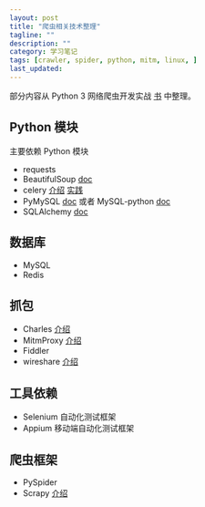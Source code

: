 ```yaml
---
layout: post
title: "爬虫相关技术整理"
tagline: ""
description: ""
category: 学习笔记
tags: [crawler, spider, python, mitm, linux, ]
last_updated:
---
```


部分内容从 Python 3 网络爬虫开发实战 [书](https://germey.gitbooks.io/python3webspider/content/) 中整理。

## Python 模块

主要依赖 Python 模块

- requests
- BeautifulSoup [doc](https://www.crummy.com/software/BeautifulSoup/bs4/doc.zh/)
- celery [介绍](/post/2017/04/celery-introduction.html) [实践](/post/2017/05/celery-best-practice.html)
- PyMySQL [doc](https://pypi.org/project/PyMySQL/) 或者 MySQL-python [doc](https://pypi.org/project/MySQL-python/)
- SQLAlchemy [doc](https://www.sqlalchemy.org/)

## 数据库

- MySQL
- Redis

## 抓包

- Charles [介绍](/post/2017/11/charles-installation-under-linux.html)
- MitmProxy [介绍](/post/2017/02/mitmproxy.html)
- Fiddler
- wireshare [介绍](/post/2018/01/wireshark.html)

## 工具依赖

- Selenium 自动化测试框架
- Appium 移动端自动化测试框架

## 爬虫框架

- PySpider
- Scrapy [介绍](/post/2017/04/scrapy-introduction.html)
